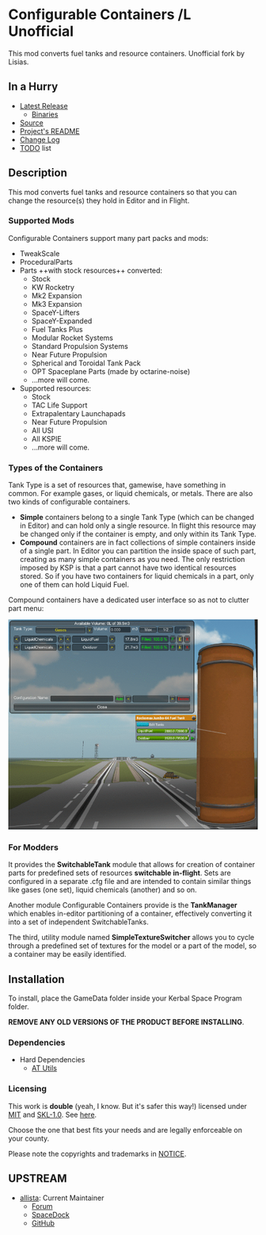 # Configurable Containers /L Unofficial

This mod converts fuel tanks and resource containers. Unofficial fork by Lisias.

## In a Hurry

* [Latest Release](https://github.com/net-lisias-kspu/ConfigurableContainers/releases)
	+ [Binaries](https://github.com/net-lisias-kspu/ConfigurableContainers/tree/Archive)
* [Source](https://github.com/net-lisias-kspu/ConfigurableContainers)
* [Project's README](https://github.com/net-lisias-kspu/ConfigurableContainers/blob/master/README.md)
* [Change Log](./CHANGE_LOG.md)
* [TODO](./TODO.md) list


## Description

This mod converts fuel tanks and resource containers so that you can change the resource(s) they hold in Editor and in Flight.

### Supported Mods
Configurable Containers support many part packs and mods:

* TweakScale
* ProceduralParts
* Parts ++with stock resources++ converted:
	+ Stock
	+ KW Rocketry
	+ Mk2 Expansion
	+ Mk3 Expansion
	+ SpaceY-Lifters
	+ SpaceY-Expanded
	+ Fuel Tanks Plus
	+ Modular Rocket Systems
	+ Standard Propulsion Systems
	+ Near Future Propulsion
	+ Spherical and Toroidal Tank Pack
	+ OPT Spaceplane Parts (made by octarine-noise)
	+ ...more will come.
* Supported resources:
	+ Stock
	+ TAC Life Support
	+ Extrapalentary Launchapads
	+ Near Future Propulsion
	+ All USI
	+ All KSPIE
	+ ...more will come.

### Types of the Containers
Tank Type is a set of resources that, gamewise, have something in common. For example gases, or liquid chemicals, or metals. There are also two kinds of configurable containers.

* **Simple** containers belong to a single Tank Type (which can be changed in Editor) and can hold only a single resource. In flight this resource may be changed only if the container is empty, and only within its Tank Type.
* **Compound** containers are in fact collections of simple containers inside of a single part. In Editor you can partition the inside space of such part, creating as many simple containers as you need. The only restriction imposed by KSP is that a part cannot have two identical resources stored. So if you have two containers for liquid chemicals in a part, only one of them can hold Liquid Fuel.

Compound containers have a dedicated user interface so as not to clutter part menu:

![](./PR_material/6Tbr5JG.gif)

### For Modders

It provides the **SwitchableTank** module that allows for creation of container parts for predefined sets of resources **switchable in-flight**. Sets are configured in a separate .cfg file and are intended to contain similar things like gases (one set), liquid chemicals (another) and so on.

Another module Configurable Containers provide is the **TankManager** which enables in-editor partitioning of a container, effectively converting it into a set of independent SwitchableTanks.

The third, utility module named **SimpleTextureSwitcher** allows you to cycle through a predefined set of textures for the model or a part of the model, so a container may be easily identified.

## Installation

To install, place the GameData folder inside your Kerbal Space Program folder.

**REMOVE ANY OLD VERSIONS OF THE PRODUCT BEFORE INSTALLING**.

### Dependencies

<!-- * [KSP API Extensions/L](https://github.com/net-lisias-ksp/KSPAPIExtensions) 2.0 or later -->
* Hard Dependencies
	+ [AT Utils](https://github.com/net-lisias-kspu/AT_Utils) 

### Licensing

This work is **double** (yeah, I know. But it's safer this way!) licensed under [MIT](./LICENSE.MIT) and [SKL-1.0](./LICENSE.SKL-1_0). See [here](./LICENSE).

Choose the one that best fits your needs and are legally enforceable on your county.

Please note the copyrights and trademarks in [NOTICE](./NOTICE).


## UPSTREAM

* [allista](https://forum.kerbalspaceprogram.com/index.php?/profile/99885-allista/): Current Maintainer
	+ [Forum](https://forum.kerbalspaceprogram.com/index.php?/topic/150104-145-configurable-containers/)
	+ [SpaceDock](https://spacedock.info/mod/1002/Configurable%20Containers)
	+ [GitHub](https://github.com/allista/ConfigurableContainers/tree/master)

